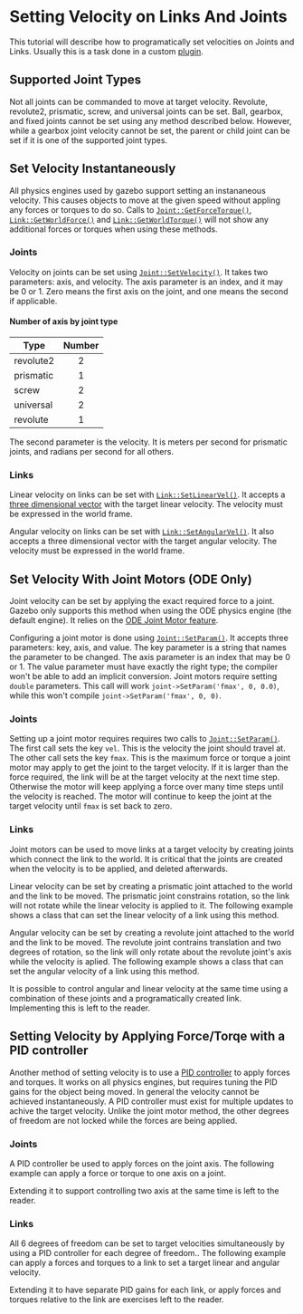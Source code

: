 # Setting Velocity on Links And Joints
This tutorial will describe how to programatically set velocities on Joints and Links.
Usually this is a task done in a custom [plugin](tutorials?cat=plugins).

## Supported Joint Types
Not all joints can be commanded to move at target velocity.
Revolute, revolute2, prismatic, screw, and universal joints can be set.
Ball, gearbox, and fixed joints cannot be set using any method described below.
However, while a gearbox joint velocity cannot be set, the parent or child joint can be set if it is one of the supported joint types.

## Set Velocity Instantaneously
All physics engines used by gazebo support setting an instananeous velocity.
This causes objects to move at the given speed without appling any forces or torques to do so.
Calls to [`Joint::GetForceTorque()`](http://osrf-distributions.s3.amazonaws.com/gazebo/api/7.1.0/classgazebo_1_1physics_1_1Joint.html#a85f6b25f1d0d6451a84875c18c57535d), [`Link::GetWorldForce()`](http://osrf-distributions.s3.amazonaws.com/gazebo/api/7.1.0/classgazebo_1_1physics_1_1Link.html#ab6d63e2c37c0273d1f8fd820d208f894) and [`Link::GetWorldTorque()`](http://osrf-distributions.s3.amazonaws.com/gazebo/api/7.1.0/classgazebo_1_1physics_1_1Link.html#ab4f3ec4a752b81b69198055b525cc026) will not show any additional forces or torques when using these methods.

### Joints
Velocity on joints can be set using [`Joint::SetVelocity()`](http://osrf-distributions.s3.amazonaws.com/gazebo/api/7.1.0/classgazebo_1_1physics_1_1Joint.html#ae32987acf99308e4aca7f2c399f3e731).
It takes two parameters: axis, and velocity.
The axis parameter is an index, and it may be 0 or 1.
Zero means the first axis on the joint, and one means the second if applicable.

#### Number of axis by joint type

| Type | Number |
|------------|:--------------:|
| revolute2  |        2       |
| prismatic  |        1       |
| screw      |        2       |
| universal  |        2       |
| revolute   |        1       |


The second parameter is the velocity.
It is meters per second for prismatic joints, and radians per second for all others.

### Links
Linear velocity on links can be set with [`Link::SetLinearVel()`](http://osrf-distributions.s3.amazonaws.com/gazebo/api/7.1.0/classgazebo_1_1physics_1_1Link.html#a110267b99cacd79cd377ca8619956645).
It accepts a [three dimensional vector](http://osrf-distributions.s3.amazonaws.com/gazebo/api/7.1.0/classgazebo_1_1math_1_1Vector3.html) with the target linear velocity.
The velocity must be expressed in the world frame.

Angular velocity on links can be set with [`Link::SetAngularVel()`](http://osrf-distributions.s3.amazonaws.com/gazebo/api/7.1.0/classgazebo_1_1physics_1_1Link.html#a996d99f2897ebca28979b24b7f23faa1).
It also accepts a three dimensional vector with the target angular velocity.
The velocity must be expressed in the world frame.

## Set Velocity With Joint Motors (ODE Only)
Joint velocity can be set by applying the exact required force to a joint.
Gazebo only supports this method when using the ODE physics engine (the default engine).
It relies on the [ODE Joint Motor feature](https://www.ode-wiki.org/wiki/index.php?title=Manual:_Joint_Types_and_Functions#Stops_and_motor_parameters).

Configuring a joint motor is done using [`Joint::SetParam()`](http://osrf-distributions.s3.amazonaws.com/gazebo/api/7.1.0/classgazebo_1_1physics_1_1Joint.html#a48402b4fa13b0209246396c0d726d914).
It accepts three parameters: key, axis, and value.
The key parameter is a string that names the parameter to be changed.
The axis parameter is an index that may be 0 or 1.
The value parameter must have exactly the right type; the compiler won't be able to add an implicit conversion.
Joint motors require setting `double` parameters.
This call will work `joint->SetParam('fmax', 0, 0.0)`, while this won't compile `joint->SetParam('fmax', 0, 0)`.

### Joints
Setting up a joint motor requires requires two calls to [`Joint::SetParam()`](http://osrf-distributions.s3.amazonaws.com/gazebo/api/7.1.0/classgazebo_1_1physics_1_1Joint.html#a48402b4fa13b0209246396c0d726d914).
The first call sets the key `vel`.
This is the velocity the joint should travel at.
The other call sets the key `fmax`.
This is the maximum force or torque a joint motor may apply to get the joint to the target velocity.
If it is larger than the force required, the link will be at the target velocity at the next time step.
Otherwise the motor will keep applying a force over many time steps until the velocity is reached.
The motor will continue to keep the joint at the target velocity until `fmax` is set back to zero.

### Links
Joint motors can be used to move links at a target velocity by creating joints which connect the link to the world.
It is critical that the joints are created when the velocity is to be applied, and deleted afterwards.

Linear velocity can be set by creating a prismatic joint attached to the world and the link to be moved.
The prismatic joint constrains rotation, so the link will not rotate while the linear velocity is applied to it.
The following example shows a class that can set the linear velocity of a link using this method.

<include from='/#include/' src='http://bitbucket.org/osrf/gazebo_tutorials/raw/default/set_velocity/examples/ode_perfect_linear.hh' />

Angular velocity can be set by creating a revolute joint attached to the world and the link to be moved.
The revolute joint contrains translation and two degrees of rotation, so the link will only rotate about the revolute joint's axis while the velocity is aplied.
The following example shows a class that can set the angular velocity of a link using this method.

<include from='/#include/' src='http://bitbucket.org/osrf/gazebo_tutorials/raw/default/set_velocity/examples/ode_perfect_angular.hh' />

It is possible to control angular and linear velocity at the same time using a combination of these joints and a programatically created link.
Implementing this is left to the reader.

## Setting Velocity by Applying Force/Torqe with a PID controller
Another method of setting velocity is to use a [PID controller](http://osrf-distributions.s3.amazonaws.com/gazebo/api/7.1.0/classgazebo_1_1common_1_1PID.html) to apply forces and torques.
It works on all physics engines, but requires tuning the PID gains for the object being moved.
In general the velocity cannot be achieved instantaneously.
A PID controller must exist for multiple updates to achive the target velocity.
Unlike the joint motor method, the other degrees of freedom are not locked while the forces are being applied.

### Joints
A PID controller be used to apply forces on the joint axis.
The following example can apply a force or torque to one axis on a joint.

<include from='/#include/' src='http://bitbucket.org/osrf/gazebo_tutorials/raw/default/set_velocity/examples/pid_joint.hh' />

Extending it to support controlling two axis at the same time is left to the reader.

### Links
All 6 degrees of freedom can be set to target velocities simultaneously by using a PID controller for each degree of freedom..
The following example can apply a forces and torques to a link to set a target linear and angular velocity.

<include from='/#include/' src='http://bitbucket.org/osrf/gazebo_tutorials/raw/default/set_velocity/examples/pid_link.hh' />

Extending it to have separate PID gains for each link, or apply forces and torques relative to the link are exercises left to the reader.
